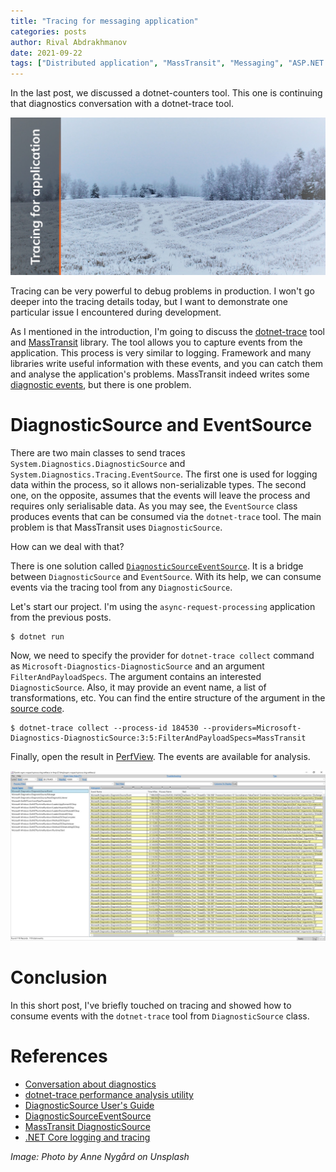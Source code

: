 ```yaml
---
title: "Tracing for messaging application"
categories: posts
author: Rival Abdrakhmanov
date: 2021-09-22
tags: ["Distributed application", "MassTransit", "Messaging", "ASP.NET Core", "Diagnostics", "Tracing"]
---
```


In the last post, we discussed a dotnet-counters tool. This one is continuing that diagnostics conversation with a dotnet-trace tool.

![Title image](/images/2021-09-22-tracing-for-messaging-application/cover_tracing_for_messaging_app.jpg)

Tracing can be very powerful to debug problems in production. I won't go deeper into the tracing details today, but I want to demonstrate one particular issue I encountered during development.

As I mentioned in the introduction, I'm going to discuss the [dotnet-trace](https://docs.microsoft.com/en-us/dotnet/core/diagnostics/dotnet-trace) tool and [MassTransit](https://masstransit-project.com) library. The tool allows you to capture events from the application. This process is very similar to logging. Framework and many libraries write useful information with these events, and you can catch them and analyse the application's problems. MassTransit indeed writes some [diagnostic events](https://masstransit-project.com/advanced/monitoring/diagnostic-source.html), but there is one problem.

# DiagnosticSource and EventSource
There are two main classes to send traces `System.Diagnostics.DiagnosticSource` and `System.Diagnostics.Tracing.EventSource`. The first one is used for logging data within the process, so it allows non-serializable types. The second one, on the opposite, assumes that the events will leave the process and requires only serialisable data. As you may see, the `EventSource` class produces events that can be consumed via the `dotnet-trace` tool. The main problem is that MassTransit uses `DiagnosticSource`.

How can we deal with that?

There is one solution called [`DiagnosticSourceEventSource`](https://github.com/dotnet/runtime/blob/main/src/libraries/System.Diagnostics.DiagnosticSource/src/System/Diagnostics/DiagnosticSourceEventSource.cs). It is a bridge between `DiagnosticSource` and `EventSource`. With its help, we can consume events via the tracing tool from any `DiagnosticSource`.

Let's start our project. I'm using the `async-request-processing` application from the previous posts.

```
$ dotnet run
```

Now, we need to specify the provider for `dotnet-trace collect` command as `Microsoft-Diagnostics-DiagnosticSource` and an argument `FilterAndPayloadSpecs`. The argument contains an interested `DiagnosticSource`. Also, it may provide an event name, a list of transformations, etc. You can find the entire structure of the argument in the [source code](https://github.com/dotnet/runtime/blob/main/src/libraries/System.Diagnostics.DiagnosticSource/src/System/Diagnostics/DiagnosticSourceEventSource.cs).

```
$ dotnet-trace collect --process-id 184530 --providers=Microsoft-Diagnostics-DiagnosticSource:3:5:FilterAndPayloadSpecs=MassTransit
```

Finally, open the result in [PerfView](https://github.com/microsoft/perfview). The events are available for analysis.

![PerfView](/images/2021-09-22-tracing-for-messaging-application/perfview.jpg)

# Conclusion
In this short post, I've briefly touched on tracing and showed how to consume events with the `dotnet-trace` tool from `DiagnosticSource` class.

# References

- [Conversation about diagnostics](https://devblogs.microsoft.com/dotnet/conversation-about-diagnostics/)
- [dotnet-trace performance analysis utility](https://docs.microsoft.com/en-us/dotnet/core/diagnostics/dotnet-trace)
- [DiagnosticSource User's Guide](https://github.com/dotnet/runtime/blob/main/src/libraries/System.Diagnostics.DiagnosticSource/src/DiagnosticSourceUsersGuide.md)
- [DiagnosticSourceEventSource](https://github.com/dotnet/runtime/blob/main/src/libraries/System.Diagnostics.DiagnosticSource/src/System/Diagnostics/DiagnosticSourceEventSource.cs)
- [MassTransit DiagnosticSource](https://masstransit-project.com/advanced/monitoring/diagnostic-source.html)
- [.NET Core logging and tracing](https://docs.microsoft.com/en-us/dotnet/core/diagnostics/logging-tracing)

*Image: Photo by Anne Nygård on Unsplash*